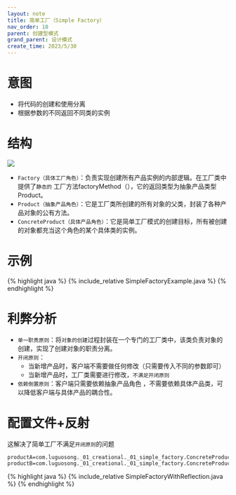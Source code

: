 ```yaml
---
layout: note
title: 简单工厂（Simple Factory）
nav_order: 10
parent: 创建型模式
grand_parent: 设计模式
create_time: 2023/5/30
---
```


# 意图

- 将代码的创建和使用分离
- 根据参数的不同返回不同类的实例

# 结构

![](https://cdn.jsdelivr.net/gh/guosonglu/images@master/blog-img/20230530224000.png)

- `Factory（具体工厂角色）`：负责实现创建所有产品实例的内部逻辑。在工厂类中提供了`静态的`
  工厂方法factoryMethod（），它的返回类型为抽象产品类型Product。
- `Product（抽象产品角色）`：它是工厂类所创建的所有对象的父类，封装了各种产品对象的公有方法。
- `ConcreteProduct（具体产品角色）`：它是简单工厂模式的创建目标，所有被创建的对象都充当这个角色的某个具体类的实例。

# 示例

{% highlight java %}
{% include_relative SimpleFactoryExample.java %}
{% endhighlight %}

# 利弊分析

- `单一职责原则`：将`对象的创建`过程封装在一个专门的工厂类中，该类负责对象的创建，实现了创建对象的职责分离。
- `开闭原则`：
    - 当新增产品时，客户端不需要做任何修改（只需要传入不同的参数即可）
    - 当新增产品时，工厂类需要进行修改，`不满足开闭原则`
- `依赖倒置原则`：客户端只需要依赖抽象产品角色 ，不需要依赖具体产品类，可以降低客户端与具体产品的耦合性。

# 配置文件+反射

这解决了简单工厂不满足`开闭原则`的问题

```properties
productA=com.luguosong._01_creational._01_simple_factory.ConcreteProductA
productB=com.luguosong._01_creational._01_simple_factory.ConcreteProductB
```

{% highlight java %}
{% include_relative SimpleFactoryWithReflection.java %}
{% endhighlight %}
